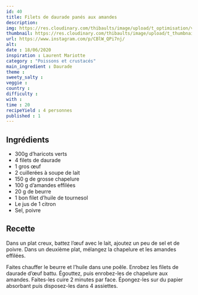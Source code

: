 ```yaml
---
id: 40
title: Filets de daurade panés aux amandes
description: 
img: https://res.cloudinary.com/thibaults/image/upload/t_optimisation/v1600461008/Recipes/20200618_daurade.jpg
thumbnail: https://res.cloudinary.com/thibaults/image/upload/t_thumbnail_josie/v1600461008/Recipes/20200618_daurade.jpg
url: https://www.instagram.com/p/CBlW_QPi7nj/
alt: 
date : 18/06/2020
inspiration : Laurent Mariotte
category : "Poissons et crustacés"
main_ingredient : Daurade
theme : 
sweety_salty : 
veggie : 
country :
difficulty :
with : 
time : 20
recipeYield : 4 personnes
published : 1
---
```


## Ingrédients
 - 300g d’haricots verts
 - 4 filets de daurade
 - 1 gros œuf
 - 2 cuillerées à soupe de lait
 - 150 g de grosse chapelure
 - 100 g d’amandes effilées
 - 20 g de beurre
 - 1 bon filet d’huile de tournesol
 - Le jus de 1 citron
 - Sel, poivre

## Recette
Dans un plat creux, battez l’œuf avec le lait, ajoutez un peu de sel et de poivre. Dans un deuxième plat, mélangez la chapelure et les amandes effilées.

Faites chauffer le beurre et l’huile dans une poêle. Enrobez les filets de daurade d’œuf battu. Égouttez, puis enrobez-les de chapelure aux amandes. Faites-les cuire 2 minutes par face. Épongez-les sur du papier absorbant puis disposez-les dans 4 assiettes.